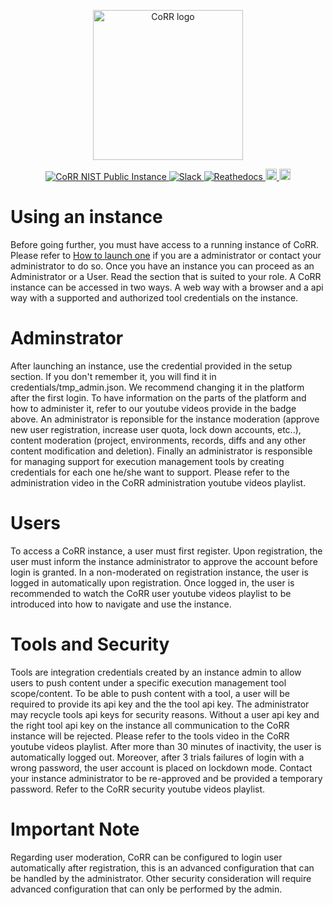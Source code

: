 <p align="center">
    <img src="https://rawgit.com/usnistgov/corr/master/corr-view/frontend/images/logo.svg"
         height="240"
         alt="CoRR logo"
         class="inline"/>
</p>

<p align="center">
<a href="https://corr.nist.gov" target="_blank">
<img src="https://img.shields.io/badge/corr-nist-cyan.svg"
alt="CoRR NIST Public Instance">
</a>
<a href="https://corrworkspace.slack.com" target="_blank">
<img src="https://img.shields.io/badge/corr-slack-purple.svg"
alt="Slack">
</a>
<a href="http://corr.readthedocs.io/en/v0.2" target="_blank">
<img src="https://readthedocs.org/projects/corr/badge/?version=v0.2" alt="Reathedocs">
</a>
<a href="https://www.youtube.com/playlist?list=PLiWY1GXAXKFk4aSwI9CfyAoDwR6bjD8zV">
<img src="https://img.shields.io/badge/corr-youtube-red.svg" alt="Youtube Playlist" height="18">
</a>
<a href="https://github.com/usnistgov/corr/blob/master/LICENSE">
<img src="https://img.shields.io/badge/license-mit-blue.svg" alt="License" height="18">
</a>
</p>

# Using an instance

Before going further, you must have access to a running instance of CoRR. Please refer to
[How to launch one](./LAUNCH.md) if you are a administrator or contact your administrator to do so.
Once you have an instance you can proceed as an Administrator or a User. Read the section that is suited to your role.
A CoRR instance can be accessed in two ways. A web way with a browser and a api way with a supported and authorized
tool credentials on the instance.

# Adminstrator

After launching an instance, use the credential provided in the setup section. If you don't remember it, you will find it
in credentials/tmp_admin.json. We recommend changing it in the platform after the first login. To have information on the parts
of the platform and how to administer it, refer to our youtube videos provide in the badge above. An administrator is reponsible
for the instance moderation (approve new user registration, increase user quota, lock down accounts, etc..), content moderation
(project, environments, records, diffs and any other content modification and deletion). Finally an administrator is responsible
for managing support for execution management tools by creating credentials for each one he/she want to support. Please refer to
the administration video in the CoRR administration youtube videos playlist.

# Users

To access a CoRR instance, a user must first register. Upon registration, the user must inform the instance administrator to
approve the account before login is granted. In a non-moderated on registration instance, the user is logged in automatically upon
registration. Once logged in, the user is recommended to watch the CoRR user youtube videos playlist to be introduced into how to
navigate and use the instance.

# Tools and Security

Tools are integration credentials created by an instance admin to allow users to push content under a specific
execution management tool scope/content. To be able to push content with a tool, a user will be required to provide its
api key and the the tool api key. The administrator may recycle tools api keys for security reasons. Without a user api key
and the right tool api key on the instance all communication to the CoRR instance will be rejected. Please refer to the tools
video in the CoRR youtube videos playlist. After more than 30 minutes of inactivity, the user is automatically logged out.
Moreover, after 3 trials failures of login with a wrong password, the user account is placed on lockdown mode. Contact your
instance administrator to be re-approved and be provided a temporary password. Refer to the CoRR security youtube videos playlist.

# Important Note

Regarding user moderation, CoRR can be configured to login user automatically after registration, this is an advanced configuration
that can be handled by the administrator. Other security consideration will require advanced configuration that can only be performed
by the admin.
